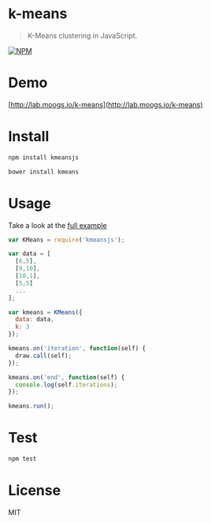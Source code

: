 # k-means

> K-Means clustering in JavaScript.

[![NPM](https://nodei.co/npm/kmeansjs.png)](https://nodei.co/npm/kmeansjs)

# Demo

[http://lab.moogs.io/k-means](http://lab.moogs.io/k-means)

# Install

```bash
npm install kmeansjs
```

```bash
bower install kmeans
```

# Usage

Take a look at the [full example][]

```javascript
var KMeans = require('kmeansjs');

var data = [
  [6,5],
  [9,10],
  [10,1],
  [5,5]
  ...
];

var kmeans = KMeans({
  data: data,
  k: 3
});

kmeans.on('iteration', function(self) {
  draw.call(self);
});

kmeans.on('end', function(self) {
  console.log(self.iterations);
});

kmeans.run();
```

# Test

```bash
npm test
```

# License

MIT

[full example]: example/

